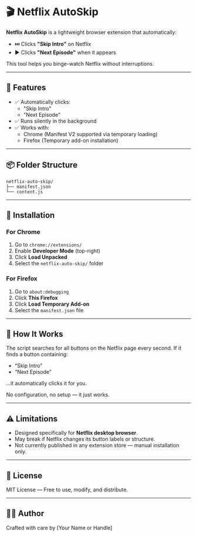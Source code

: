 # 🎬 Netflix AutoSkip

**Netflix AutoSkip** is a lightweight browser extension that automatically:
- ⏭️ Clicks **"Skip Intro"** on Netflix
- ▶️ Clicks **"Next Episode"** when it appears

This tool helps you binge-watch Netflix without interruptions.

---

## 🚀 Features

- ✅ Automatically clicks:
  - "Skip Intro"
  - "Next Episode"
- ✅ Runs silently in the background
- ✅ Works with:
  - Chrome (Manifest V2 supported via temporary loading)
  - Firefox (Temporary add-on installation)

---

## 📦 Folder Structure

```
netflix-auto-skip/
├── manifest.json
└── content.js
```

---

## 🔧 Installation

### For Chrome

1. Go to `chrome://extensions/`
2. Enable **Developer Mode** (top-right)
3. Click **Load Unpacked**
4. Select the `netflix-auto-skip/` folder

### For Firefox

1. Go to `about:debugging`
2. Click **This Firefox**
3. Click **Load Temporary Add-on**
4. Select the `manifest.json` file

---

## 🧠 How It Works

The script searches for all buttons on the Netflix page every second.
If it finds a button containing:
- “Skip Intro”
- “Next Episode”

...it automatically clicks it for you.

No configuration, no setup — it just works.

---

## ⚠️ Limitations

- Designed specifically for **Netflix desktop browser**.
- May break if Netflix changes its button labels or structure.
- Not currently published in any extension store — manual installation only.

---

## 📜 License

MIT License — Free to use, modify, and distribute.

---

## 👨‍💻 Author

Crafted with care by [Your Name or Handle]
